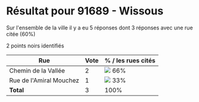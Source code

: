# Résultat pour 91689 - Wissous

Sur l'ensemble de la ville il y a eu 5 réponses dont 3 réponses avec une rue citée (60%)

2 points noirs identifiés

| Rue | Vote | % / les rues cités|
|-----|------|-------------------|
| Chemin de la Vallée | 2 | <img src="../../img/bar_66.gif" />&nbsp;66%|
| Rue de l'Amiral Mouchez | 1 | <img src="../../img/bar_33.gif" />&nbsp;33%|
| **Total** | 3 | 100%|
